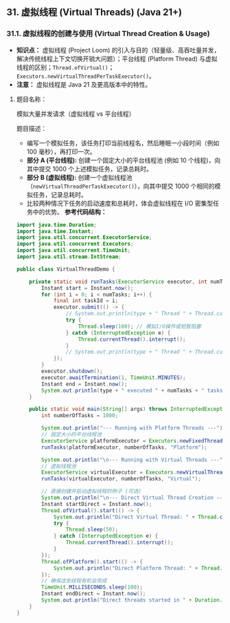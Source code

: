 ## 31. 虚拟线程 (Virtual Threads) (Java 21+)

### 31.1. 虚拟线程的创建与使用 (Virtual Thread Creation & Usage)

- **知识点：** 虚拟线程 (Project Loom) 的引入与目的（轻量级、高吞吐量并发，解决传统线程上下文切换开销大问题）；平台线程 (Platform Thread) 与虚拟线程的区别；`Thread.ofVirtual()`；`Executors.newVirtualThreadPerTaskExecutor()`。
- **注意：** 虚拟线程是 Java 21 及更高版本中的特性。

1. 题目名称：

    模拟大量并发请求（虚拟线程 vs 平台线程）

   题目描述：

   - 编写一个模拟任务，该任务打印当前线程名，然后睡眠一小段时间（例如 100 毫秒），再打印一次。
   - **部分 A (平台线程):** 创建一个固定大小的平台线程池 (例如 10 个线程)，向其中提交 1000 个上述模拟任务，记录总耗时。
   - **部分 B (虚拟线程):** 创建一个虚拟线程池（`newVirtualThreadPerTaskExecutor()`），向其中提交 1000 个相同的模拟任务，记录总耗时。
   - 比较两种情况下任务的启动速度和总耗时，体会虚拟线程在 I/O 密集型任务中的优势。 **参考代码结构：**

   ```java
   import java.time.Duration;
   import java.time.Instant;
   import java.util.concurrent.ExecutorService;
   import java.util.concurrent.Executors;
   import java.util.concurrent.TimeUnit;
   import java.util.stream.IntStream;
   
   public class VirtualThreadDemo {
   
       private static void runTasks(ExecutorService executor, int numTasks, String type) throws InterruptedException {
           Instant start = Instant.now();
           for (int i = 0; i < numTasks; i++) {
               final int taskId = i;
               executor.submit(() -> {
                   // System.out.println(type + " Thread " + Thread.currentThread().getName() + " starting task " + taskId);
                   try {
                       Thread.sleep(100); // 模拟I/O操作或短暂阻塞
                   } catch (InterruptedException e) {
                       Thread.currentThread().interrupt();
                   }
                   // System.out.println(type + " Thread " + Thread.currentThread().getName() + " finishing task " + taskId);
               });
           }
           executor.shutdown();
           executor.awaitTermination(1, TimeUnit.MINUTES);
           Instant end = Instant.now();
           System.out.println(type + " executed " + numTasks + " tasks in " + Duration.between(start, end).toMillis() + " ms");
       }
   
       public static void main(String[] args) throws InterruptedException {
           int numberOfTasks = 1000;
   
           System.out.println("--- Running with Platform Threads ---");
           // 固定大小的平台线程池
           ExecutorService platformExecutor = Executors.newFixedThreadPool(10); // 限制同时运行的线程数量
           runTasks(platformExecutor, numberOfTasks, "Platform");
   
           System.out.println("\n--- Running with Virtual Threads ---");
           // 虚拟线程池
           ExecutorService virtualExecutor = Executors.newVirtualThreadPerTaskExecutor(); // 每个任务一个虚拟线程
           runTasks(virtualExecutor, numberOfTasks, "Virtual");
   
           // 直接创建并启动虚拟线程的例子 (可选)
           System.out.println("\n--- Direct Virtual Thread Creation ---");
           Instant startDirect = Instant.now();
           Thread.ofVirtual().start(() -> {
               System.out.println("Direct Virtual Thread: " + Thread.currentThread().getName());
               try {
                   Thread.sleep(50);
               } catch (InterruptedException e) {
                   Thread.currentThread().interrupt();
               }
           });
           Thread.ofPlatform().start(() -> {
               System.out.println("Direct Platform Thread: " + Thread.currentThread().getName());
           });
           // 确保这些线程有机会完成
           TimeUnit.MILLISECONDS.sleep(100);
           Instant endDirect = Instant.now();
           System.out.println("Direct threads started in " + Duration.between(startDirect, endDirect).toNanos() + " ns");
       }
   }
   ```
